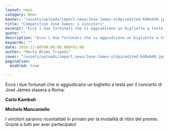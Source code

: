 ```yaml
---
layout: news
category: News
banner: "/assets/uploads/import.news/Jose-James-oldpicedited-640x640.jpg"
title: "Competition José James: i vincitori"
excerpt: "Ecco i due fortunati che si aggiudicano un biglietto a testa per il concerto di José James stasera a Roma: Carlo Kamboh Michele Mancaniello I vincitori saranno ricontattati in privato per la modalità di ritiro del premio. Grazie a tutti per aver partecipato!"
quote: ""
description: "Ecco i due fortunati che si aggiudicano un biglietto a testa per il concerto di José James stasera a Roma: Carlo Kamboh Michele Mancaniello I vincitori saranno ricontattati in privato per la modalità di ritiro del premio. Grazie a tutti per aver partecipato!"
keywords: ""
date: 2016-11-08T00:00:00.000+01:00
author: "Marta Blumi Tripodi"
cover: "/assets/uploads/import.news/Jose-James-oldpicedited-640x640.jpg"
pagination:
  enabled: true

---
```


Ecco i due fortunati che si aggiudicano un biglietto a testa per il concerto di José James stasera a Roma:

**Carlo Kamboh**

**Michele Mancaniello**

I vincitori saranno ricontattati in privato per la modalità di ritiro del premio. Grazie a tutti per aver partecipato!